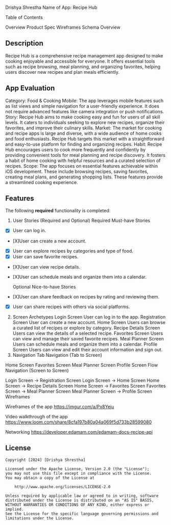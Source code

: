 Drishya Shrestha
Name of App: Recipe Hub

Table of Contents

Overview
Product Spec
Wireframes
Schema
Overview

## Description
Recipe Hub is a comprehensive recipe management app designed to make cooking enjoyable and accessible for everyone. 
It offers essential tools such as recipe browsing, meal planning, and organizing favorites, helping users discover new recipes and plan meals efficiently.


## App Evaluation
Category: Food & Cooking
Mobile: The app leverages mobile features such as list views and simple navigation for a user-friendly experience. It does not require advanced features like camera integration or push notifications.
Story: Recipe Hub aims to make cooking easy and fun for users of all skill levels. It caters to individuals seeking to explore new recipes, organize their favorites, and improve their culinary skills.
Market: The market for cooking and recipe apps is large and diverse, with a wide audience of home cooks and food enthusiasts. Recipe Hub targets this market with a straightforward and easy-to-use platform for finding and organizing recipes.
Habit: Recipe Hub encourages users to cook more frequently and confidently by providing convenient tools for meal planning and recipe discovery. It fosters a habit of home cooking with helpful resources and a curated selection of recipes.
Scope: The app focuses on essential features achievable within iOS development. These include browsing recipes, saving favorites, creating meal plans, and generating shopping lists. These features provide a streamlined cooking experience.

##  Features

The following **required** functionality is completed:


1. User Stories (Required and Optional)
Required Must-have Stories

- [X] User can log in.
- [X]User can create a new account.
- [X] User can explore recipes by categories and type of food.
- [X] User can save favorite recipes.
- [X]User can view recipe details.
- [X]User can schedule meals and organize them into a calendar.

  Optional Nice-to-have Stories

- [X]User can share feedback on recipes by rating and reviewing them.
- [X] User can share recipes with others via social platforms.
 
2. Screen Archetypes
Login Screen
User can log in to the app.
Registration Screen
User can create a new account.
Home Screen
Users can browse a curated list of recipes or explore by category.
Recipe Details Screen
Users can view the details of a selected recipe.
Favorites Screen
Users can view and manage their saved favorite recipes.
Meal Planner Screen
Users can schedule meals and organize them into a calendar.
Profile Screen
Users can view and edit their account information and sign out.
3. Navigation
Tab Navigation (Tab to Screen)

Home Screen
Favorites Screen
Meal Planner Screen
Profile Screen
Flow Navigation (Screen to Screen)

Login Screen → Registration Screen
Login Screen → Home Screen
Home Screen → Recipe Details Screen
Home Screen → Favorites Screen
Favorites Screen → Meal Planner Screen
Meal Planner Screen → Profile Screen
Wireframes

Wireframes of the app
https://imgur.com/a/Px8Yeju


Video walkthrough of the app
https://www.loom.com/share/8cfa197b80a04a069f5d733b28599080


Networking
https://developer.edamam.com/edamam-docs-recipe-api


## License

    Copyright [2024] [Drishya Shrestha]

    Licensed under the Apache License, Version 2.0 (the "License");
    you may not use this file except in compliance with the License.
    You may obtain a copy of the License at

        http://www.apache.org/licenses/LICENSE-2.0

    Unless required by applicable law or agreed to in writing, software
    distributed under the License is distributed on an "AS IS" BASIS,
    WITHOUT WARRANTIES OR CONDITIONS OF ANY KIND, either express or implied.
    See the License for the specific language governing permissions and
    limitations under the License.
